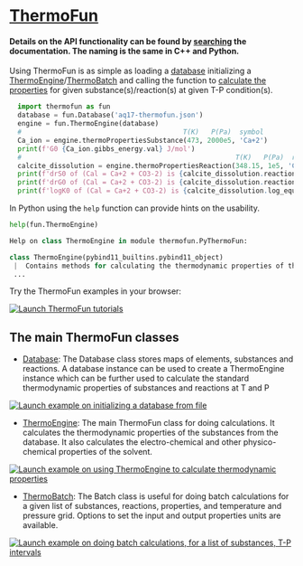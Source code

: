 <!--
 Copyright (C) 2022 dmiron
 
 This file is part of thermofun.
 
 thermofun is free software: you can redistribute it and/or modify
 it under the terms of the GNU General Public License as published by
 the Free Software Foundation, either version 3 of the License, or
 (at your option) any later version.
 
 thermofun is distributed in the hope that it will be useful,
 but WITHOUT ANY WARRANTY; without even the implied warranty of
 MERCHANTABILITY or FITNESS FOR A PARTICULAR PURPOSE.  See the
 GNU General Public License for more details.
 
 You should have received a copy of the GNU General Public License
 along with thermofun.  If not, see <http://www.gnu.org/licenses/>.
-->

# [ThermoFun](https://thermohub.org/thermofun/thermofun/)

#### Details on the API functionality can be found by [searching](https://docs.hdoc.io/dmiron/thermofun/search.html) the documentation. The naming is the  same in C++ and Python.

Using ThermoFun is as simple as loading a [database](https://github.com/thermohub/thermofun-jupyter/blob/master/how-to-use-a-database.ipynb) initializing a [ThermoEngine](https://github.com/thermohub/thermofun-jupyter/blob/master/how-to-calculate-properties-thermoengine.ipynb)/[ThermoBatch](https://github.com/thermohub/thermofun-jupyter/blob/master/how-to-do-batch-calculations.ipynb) and calling the function to [calculate the properties](https://github.com/thermohub/thermofun-jupyter/blob/master/how-to-calculate-properties-substance-reaction.ipynb) for given substance(s)/reaction(s) at given T-P condition(s).

```python
  import thermofun as fun
  database = fun.Database('aq17-thermofun.json')
  engine = fun.ThermoEngine(database)
  #                                        T(K)   P(Pa)  symbol
  Ca_ion = engine.thermoPropertiesSubstance(473, 2000e5, 'Ca+2')
  print(f'G0 {Ca_ion.gibbs_energy.val} J/mol')
  #                                                     T(K)   P(Pa)  reaction equation
  calcite_dissolution = engine.thermoPropertiesReaction(348.15, 1e5, 'Calcite = Ca+2 + CO3-2')
  print(f'drS0 of (Cal = Ca+2 + CO3-2) is {calcite_dissolution.reaction_entropy.val}')
  print(f'drG0 of (Cal = Ca+2 + CO3-2) is {calcite_dissolution.reaction_gibbs_energy.val}')
  print(f'logK0 of (Cal = Ca+2 + CO3-2) is {calcite_dissolution.log_equilibrium_constant.val}')
```

In Python using the `help` function can provide hints on the usability.

```python
help(fun.ThermoEngine)

Help on class ThermoEngine in module thermofun.PyThermoFun:

class ThermoEngine(pybind11_builtins.pybind11_object)
 |  Contains methods for calculating the thermodynamic properties of the substances and reactions
 ...
```

Try the ThermoFun examples in your browser:

[![Launch ThermoFun tutorials](https://img.shields.io/badge/launch-ThermoFun%20tutorials-brightgreen?style=for-the-badge&logo=jupyter)](https://mybinder.org/v2/gh/thermohub/thermofun-jupyter/master?urlpath=lab/)

## The main ThermoFun classes

* [Database](https://docs.hdoc.io/dmiron/thermofun/r820E4166D6856B34.html): The Database class stores maps of elements, substances and reactions. A database instance can be used to create a ThermoEngine instance which can be further used to calculate the standard thermodynamic properties of substances and reactions at T and P

[![Launch example on initializing a database from file](https://img.shields.io/badge/launch-Database%20example-brightgreen?style=for-the-badge&logo=jupyter)](https://mybinder.org/v2/gh/thermohub/thermofun-jupyter/master?urlpath=lab/tree/how-to-use-a-database.ipynb)

* [ThermoEngine](https://docs.hdoc.io/dmiron/thermofun/r15CBE4920E8D3EF1.html): The main ThermoFun class for doing calculations. It calculates the thermodynamic properties of the substances from the database. It also calculates the electro-chemical and other physico-chemical properties of the solvent.

[![Launch example on using ThermoEngine to calculate thermodynamic properties](https://img.shields.io/badge/launch-ThermoEngine%20example-brightgreen?style=for-the-badge&logo=jupyter)](https://mybinder.org/v2/gh/thermohub/thermofun-jupyter/master?urlpath=lab/tree/how-to-calculate-properties-thermoengine.ipynb)

* [ThermoBatch](https://docs.hdoc.io/dmiron/thermofun/r88DCC0D87A971DFF.html): The Batch class is useful for doing batch calculations for a given list of substances, reactions, properties, and temperature and pressure grid. Options to set the input and output properties units are available.

[![Launch example on doing batch calculations, for a list of substances, T-P intervals](https://img.shields.io/badge/launch-ThermoBatch%20example-brightgreen?style=for-the-badge&logo=jupyter)](https://mybinder.org/v2/gh/thermohub/thermofun-jupyter/master?urlpath=lab/tree/how-to-do-batch-calculations.ipynb)
